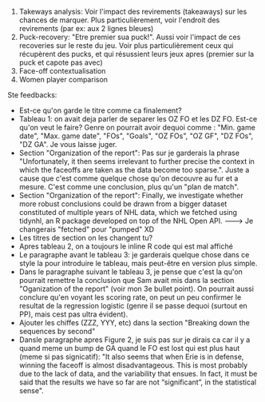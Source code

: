 
1. Takeways analysis: Voir l'impact des revirements (takeaways) sur les chances de marquer. Plus particulièrement, voir l'endroit des revirements (par ex: aux 2 lignes bleues)
2. Puck-recovery: "Etre premier sua puck!". Aussi voir l'impact de ces recoveries sur le reste du jeu. Voir plus particulièrement ceux qui récupèrent des pucks, et qui résussient leurs jeux apres (premier sur la puck et capote pas avec)
3. Face-off contextualisation
4. Women player comparison 


Ste feedbacks:

- Est-ce qu'on garde le titre comme ca finalement?
- Tableau 1: on avait deja parler de separer les OZ FO et les DZ FO. Est-ce qu'on veut le faire? Genre on pourrait avoir dequoi comme : "Min. game date", "Max. game date", "FOs", "Goals", "OZ FOs", "OZ GF", "DZ FOs", "DZ GA". Je vous laisse juger.
- Section "Organization of the report": Pas sur je garderais la phrase "Unfortunately, it then seems irrelevant to further precise the context in which the faceoffs
are taken as the data become too sparse.". Juste a cause que c'est comme quelque chose qu'on decouvre au fur et a mesure. C'est comme une conclusion, plus qu'un "plan de match".
- Section "Organization of the report": Finally, we investigate whether more robust conclusions could be drawn from a bigger dataset constituted of multiple years of NHL data, which we fetched using tidynhl, an R package developed on top of the NHL Open API. ---> Je changerais "fetched" pour "pumped" XD
- Les titres de section on les changent tu? 
- Apres tableau 2, on a toujours le inline R code qui est mal affiché
- Le paragraphe avant le tableau 3: je garderais quelque chose dans ce style la pour introduire le tableau, mais peut-être en version plus simple.
- Dans le paragraphe suivant le tableau 3, je pense que c'est la qu'on pourrait remettre la conclusion que Sam avait mis dans la section "Oganization of the report" (voir mon 3e bullet point). On pourrait aussi conclure qu'en voyant les scoring rate, on peut un peu confirmer le resultat de la regression logistic (genre il se passe dequoi (surtout en PP), mais cest pas ultra évident).
- Ajouter les chiffes (ZZZ, YYY, etc) dans la section "Breaking down the sequences by second"
- Dansle paragraphe apres Figure 2, je suis pas sur je dirais ca car il y a quand meme un bump de GA quand le FO est lost qui est plus haut (meme si pas signicatif): "It also seems that when Erie is in defense, winning the faceoff is almost disadvantageous. This is most probably due to the lack of data, and the variability that ensues. In fact, it must be said that the results we have so far are not “significant”, in the statistical sense". 
